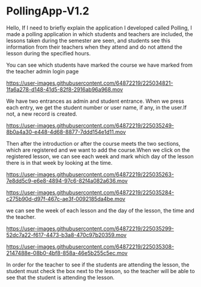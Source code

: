 # PollingApp-V1.2
Hello,
If I need to briefly explain the application I developed called Polling, I made a polling application in which students and teachers are included, the lessons taken during the semester are seen, and students see this information from their teachers when they attend and do not attend the lesson during the specified hours.


You can see which students have marked the course we have marked from the teacher admin login page



https://user-images.githubusercontent.com/64872219/225034821-1fa6a278-d148-41d5-82f8-2916ab96a968.mov

We have two entrances as admin and student entrance.
When we press each entry, we get the student number or user name, if any, in the user.If not, a new record is created.

https://user-images.githubusercontent.com/64872219/225035249-8b0a4a30-e448-4d68-8877-7ddd154e1d11.mov

Then after the introduction or after the course meets the two sections, which are registered and we want to add the course.When we click on the registered lesson, we can see each week and mark which day of the lesson there is in that week by looking at the time.

https://user-images.githubusercontent.com/64872219/225035263-7e8dd5c9-e6e8-4894-97c6-82f4a082a636.mov

https://user-images.githubusercontent.com/64872219/225035284-c275b90d-d97f-467c-ae3f-0092185da4be.mov

we can see the week of each lesson and the day of the lesson, the time and the teacher.

https://user-images.githubusercontent.com/64872219/225035299-52dc7a22-f617-4473-b3a8-470c97b20359.mov

https://user-images.githubusercontent.com/64872219/225035308-2147488e-08b0-4bf8-858a-46e5b255c5ec.mov

In order for the teacher to see if the students are attending the lesson, the student must check the box next to the lesson, so the teacher will be able to see that the student is attending the lesson.

